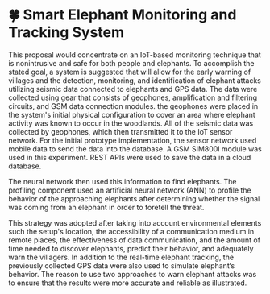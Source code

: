 # 🍀 Smart Elephant Monitoring and Tracking System

This proposal would concentrate on an IoT-based monitoring technique that is nonintrusive and safe for both people and elephants. To accomplish the stated goal, a system is suggested that will allow for the early warning of villages and the detection, monitoring, and identification of elephant attacks utilizing seismic data connected to elephants and GPS data. The data were collected using gear that consists of geophones, amplification and filtering circuits, and GSM data connection modules. the geophones were placed in the system's initial physical configuration to cover an area where elephant activity was known to occur in the woodlands. All of the seismic data was collected by geophones, which then transmitted it to the IoT sensor network. For the initial prototype implementation, the sensor network used mobile data to send the data into the database. A GSM SIM800l module was used in this experiment. REST APIs were used to save the data in a cloud database.

The neural network then used this information to find elephants. The profiling component used an artificial neural network (ANN) to profile the behavior of the approaching elephants after determining whether the signal was coming from an elephant in order to foretell the threat.

This strategy was adopted after taking into account environmental elements such the setup's location, the accessibility of a communication medium in remote places, the effectiveness of data communication, and the amount of time needed to discover elephants, predict their behavior, and adequately warn the villagers. In addition to the real-time elephant tracking, the previously collected GPS data were also used to simulate elephant‘s behavior. The reason to use two approaches to warn elephant attacks was to ensure that the results were more accurate and reliable as illustrated.


